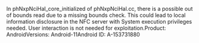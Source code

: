 In phNxpNciHal_core_initialized of phNxpNciHal.cc, there is a possible out of bounds read due to a missing bounds check. This could lead to local information disclosure in the NFC server with System execution privileges needed. User interaction is not needed for exploitation.Product: AndroidVersions: Android-11Android ID: A-153731880